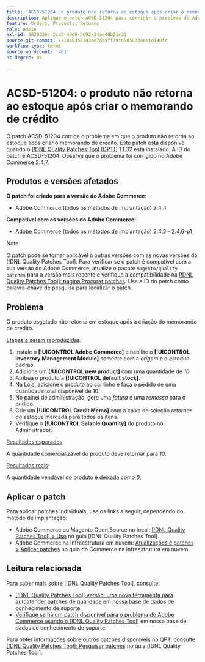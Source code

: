 ```yaml
---
title: 'ACSD-51204: o produto não retorna ao estoque após criar o memorando de crédito'
description: Aplique o patch ACSD-51204 para corrigir o problema do Adobe Commerce em que o produto não retorna ao estoque após criar o memorando de crédito.
feature: Orders, Products, Returns
role: Admin
exl-id: 302033bc-2ca5-40d6-b692-24ae46b21c31
source-git-commit: 7718a835e343ae7da9ff79f690503b4ee1d140fc
workflow-type: tm+mt
source-wordcount: '401'
ht-degree: 0%

---
```


# ACSD-51204: o produto não retorna ao estoque após criar o memorando de crédito

O patch ACSD-51204 corrige o problema em que o produto não retorna ao estoque após criar o memorando de crédito. Este patch está disponível quando o [[!DNL Quality Patches Tool (QPT)]](/help/announcements/adobe-commerce-announcements/magento-quality-patches-released-new-tool-to-self-serve-quality-patches.md) 1.1.32 está instalado. A ID do patch é ACSD-51204. Observe que o problema foi corrigido no Adobe Commerce 2.4.7.

## Produtos e versões afetados

**O patch foi criado para a versão do Adobe Commerce:**

* Adobe Commerce (todos os métodos de implantação) 2.4.4

**Compatível com as versões do Adobe Commerce:**

* Adobe Commerce (todos os métodos de implantação) 2.4.3 - 2.4.6-p1

>[!NOTE]
>
>O patch pode se tornar aplicável a outras versões com as novas versões do [!DNL Quality Patches Tool]. Para verificar se o patch é compatível com a sua versão do Adobe Commerce, atualize o pacote `magento/quality-patches` para a versão mais recente e verifique a compatibilidade na [[!DNL Quality Patches Tool]: página Procurar patches](<https://experienceleague.adobe.com/tools/commerce-quality-patches/index.html?lang=pt-BR>). Use a ID do patch como palavra-chave de pesquisa para localizar o patch.

## Problema

O produto esgotado não retorna em estoque após a criação do memorando de crédito.

<u>Etapas a serem reproduzidas</u>:

1. Instale o **[!UICONTROL Adobe Commerce]** e habilite o **[!UICONTROL Inventory Management Module]** somente com a *origem* e o *estoque* padrão.
1. Adicione um **[!UICONTROL new product]** com uma quantidade de *10*.
1. Atribua o produto a **[!UICONTROL default stock]**.
1. Na Loja, adicione o produto ao carrinho e faça o pedido de uma quantidade total disponível de 10.
1. No painel de administração, gere uma *fatura* e uma *remessa* para o pedido.
1. Crie um **[!UICONTROL Credit Memo]** com a caixa de seleção *retornar ao estoque* marcada para todos os itens.
1. Verifique o **[!UICONTROL Salable Quantity]** do produto no Administrador.

<u>Resultados esperados</u>:

A quantidade comercializável do produto deve retornar para *10*.

<u>Resultados reais</u>:

A quantidade vendável do produto é deixada como *0*.

## Aplicar o patch

Para aplicar patches individuais, use os links a seguir, dependendo do método de implantação:

* Adobe Commerce ou Magento Open Source no local: [[!DNL Quality Patches Tool] > Uso](<https://experienceleague.adobe.com/docs/commerce-operations/tools/quality-patches-tool/usage.html?lang=pt-BR>) no guia [!DNL Quality Patches Tool].
* Adobe Commerce na infraestrutura em nuvem: [Atualizações e patches > Aplicar patches](https://experienceleague.adobe.com/docs/commerce-cloud-service/user-guide/develop/upgrade/apply-patches.html?lang=pt-BR) no guia do Commerce na infraestrutura em nuvem.

## Leitura relacionada

Para saber mais sobre [!DNL Quality Patches Tool], consulte:

* [[!DNL Quality Patches Tool] versão: uma nova ferramenta para autoatender patches de qualidade](/help/announcements/adobe-commerce-announcements/magento-quality-patches-released-new-tool-to-self-serve-quality-patches.md) em nossa base de dados de conhecimento de suporte.
* [Verifique se há um patch disponível para o problema do Adobe Commerce usando o [!DNL Quality Patches Tool]](/help/support-tools/patches-available-in-qpt-tool/check-patch-for-magento-issue-with-magento-quality-patches.md) em nossa base de dados de conhecimento de suporte.

Para obter informações sobre outros patches disponíveis no QPT, consulte [[!DNL Quality Patches Tool]: Pesquisar patches](<https://experienceleague.adobe.com/tools/commerce-quality-patches/index.html?lang=pt-BR>) no guia [!DNL Quality Patches Tool].
